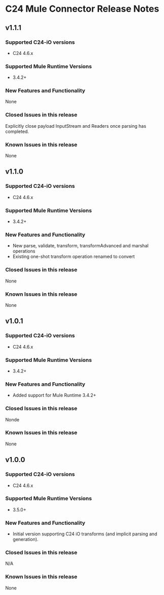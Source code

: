 C24 Mule Connector Release Notes
================================

## v1.1.1

### Supported C24-iO versions

* C24 4.6.x

### Supported Mule Runtime Versions

* 3.4.2+

### New Features and Functionality

None

### Closed Issues in this release

Explicitly close payload InputStream and Readers once parsing has completed.

### Known Issues in this release

None




## v1.1.0


### Supported C24-iO versions

* C24 4.6.x

### Supported Mule Runtime Versions

* 3.4.2+

### New Features and Functionality

* New parse, validate, transform, transformAdvanced and marshal operations
* Existing one-shot transform operation renamed to convert

### Closed Issues in this release

None

### Known Issues in this release

None



## v1.0.1

### Supported C24-iO versions

* C24 4.6.x

### Supported Mule Runtime Versions

* 3.4.2+


### New Features and Functionality

* Added support for Mule Runtime 3.4.2+

### Closed Issues in this release

Nonde

### Known Issues in this release

None



## v1.0.0


### Supported C24-iO versions

* C24 4.6.x

### Supported Mule Runtime Versions

* 3.5.0+


### New Features and Functionality

* Initial version supporting C24 iO transforms (and implicit parsing and generation).

### Closed Issues in this release

N/A

### Known Issues in this release

None
